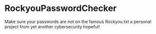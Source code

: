 # RockyouPasswordChecker
Make sure your passwords are not on the famous Rockyou.txt a personal project from yet another cybersecurity hopeful!
